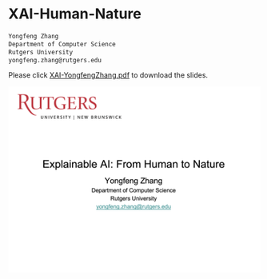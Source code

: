 # XAI-Human-Nature

```
Yongfeng Zhang
Department of Computer Science
Rutgers University
yongfeng.zhang@rutgers.edu
```

Please click [XAI-YongfengZhang.pdf](https://github.com/evison/XAI-Human-Nature/blob/main/XAI-YongfengZhang.pdf) to download the slides.

![](image/XAI-YongfengZhang.png)

